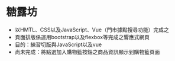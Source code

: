 <h1>糖露坊</h1>
<ul>
  <li>以HMTL、CSS以及JavaScript、Vue（門市據點搜尋功能）完成之</li>
  <li>頁面排版係運用bootstrap以及flexbox等完成之響應式網頁</li>
  <li>目的：練習切版與JavaScript以及vue</li>
  <li>尚未完成：將點選加入購物籃按鈕之商品資訊顯示到購物籃頁面</li>
</ul>
